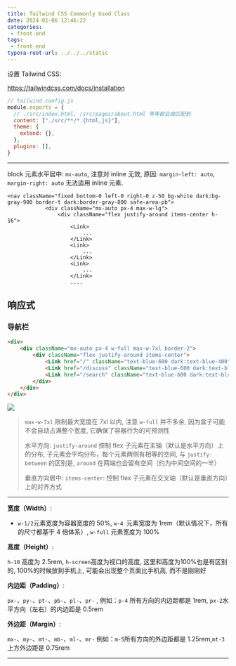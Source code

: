 ```yaml
---
title: Tailwind CSS Commonly Used Class
date: 2024-01-06 12:46:22
categories:
 - front-end
tags:
 - front-end
typora-root-url: ../../../static
---
```


设置 Tailwind CSS: 

https://tailwindcss.com/docs/installation

```js
// tailwind.config.js
module.exports = {
  // ./src/index.html, /src/pages/about.html 等等都会被匹配到
  content: ["./src/**/*.{html,js}"],
  theme: {
    extend: {},
  },
  plugins: [],
}
```

----

block 元素水平居中: `mx-auto`, 注意对 inline 无效, 原因: `margin-left: auto`, `margin-right: auto` 无法适用 inline 元素.

```
<nav className="fixed bottom-0 left-0 right-0 z-50 bg-white dark:bg-gray-900 border-t dark:border-gray-800 safe-area-pb">
            <div className="mx-auto px-4 max-w-lg">
                <div className="flex justify-around items-center h-16">
                	<Link>
                		...
                	</Link>
                	<Link>
                		...
                	</Link>
                	<Link>
                		...
                	</Link>
                	....
```



## 响应式

### 导航栏

```html
<div>
    <div className="mx-auto px-4 w-full max-w-7xl border-2">
        <div className="flex justify-around items-center">
            <Link href="/" className="text-blue-600 dark:text-blue-400">首页</Link>
            <Link href="/discuss" className="text-blue-600 dark:text-blue-400">讨论</Link>
            <Link href="/search" className="text-blue-600 dark:text-blue-400">搜索</Link>
        </div>
    </div>
</div>
```

![](https://pub-2a6758f3b2d64ef5bb71ba1601101d35.r2.dev/blogs/2024/12/a3f08d9ac96f269da225d22fa7b5bda3.png)

> `max-w-7xl` 限制最大宽度在 7xl 以内, 注意 `w-full` 并不多余, 因为盒子可能不会自动占满整个宽度, 它确保了容器行为的可预测性
>
> 水平方向: `justify-around` 控制 flex 子元素在主轴（默认是水平方向）上的分布, 子元素会平均分布，每个元素两侧有相等的空间, 与 `justify-between` 的区别是, `around` 在两端也会留有空间（约为中间空间的一半）
>
> 垂直方向居中: `items-center`: 控制 flex 子元素在交叉轴（默认是垂直方向）上的对齐方式

----

**宽度（Width）**:

- `w-1/2`元素宽度为容器宽度的 50%, `w-4 `元素宽度为 1rem（默认情况下，所有的尺寸都基于 4 倍体系）, `w-full` 元素宽度为 100%

**高度（Height）**:

`h-10` 高度为 2.5rem, `h-screen`高度为视口的高度, 这里和高度为100%也是有区别的, 100%的时候放到手机上, 可能会出现整个页面比手机高, 而不是刚刚好

**内边距（Padding）**:

 `px-`、`py-`、`pt-`、`pb-`、`pl-`、`pr-` , 例如：`p-4` 所有方向的内边距都是 1rem, `px-2`水平方向（左右）的内边距是 0.5rem

**外边距（Margin）**:

 `mx-`、`my-`、`mt-`、`mb-`、`ml-`、`mr-` 例如：`m-5`所有方向的外边距都是 1.25rem,`mt-3` 上方外边距是 0.75rem

----
